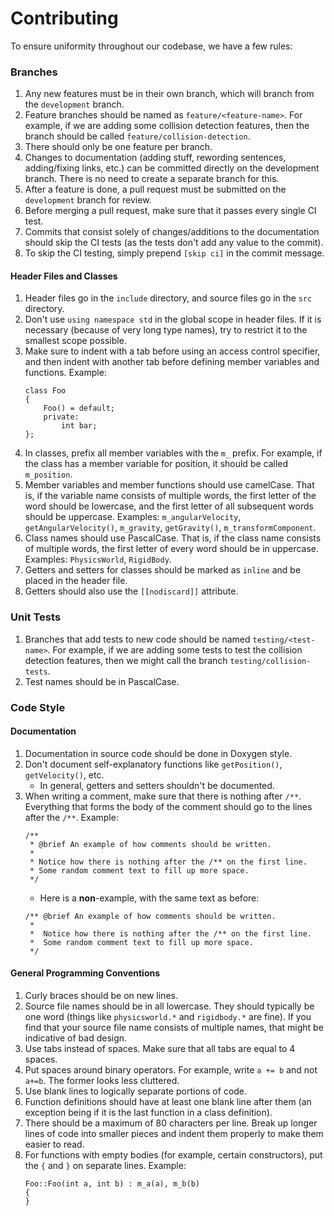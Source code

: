 # Contributing

To ensure uniformity throughout our codebase, we have a few rules:

### Branches
1. Any new features must be in their own branch, which will branch from the `development` branch.
2. Feature branches should be named as `feature/<feature-name>`. For example, if we are adding some collision detection features, then the branch should be called `feature/collision-detection`.
3. There should only be one feature per branch.
4. Changes to documentation (adding stuff, rewording sentences, adding/fixing links, etc.) can be committed directly on the development branch. There is no need to create a separate branch for this.
5. After a feature is done, a pull request must be submitted on the `development` branch for review.
6. Before merging a pull request, make sure that it passes every single CI test.
7. Commits that consist solely of changes/additions to the documentation should skip the CI tests (as the tests don't add any value to the commit).
8. To skip the CI testing, simply prepend `[skip ci]` in the commit message.

#### Header Files and Classes 
1. Header files go in the `include` directory, and source files go in the `src` directory.
2. Don't use `using namespace std` in the global scope in header files. If it is necessary (because of very long type names), try to restrict it to the smallest scope possible.
3. Make sure to indent with a tab before using an access control specifier, and then indent with another tab before defining member variables and functions. Example:
    ```
    class Foo
    {
    	Foo() = default;
    	private:
    		int bar;
    };
    ```
4. In classes, prefix all member variables with the `m_` prefix. For example, if the class has a member variable for position, it should be called `m_position`.
5. Member variables and member functions should use camelCase. That is, if the variable name consists of multiple words, the first letter of the word should be lowercase, and the first letter of all subsequent words should be uppercase. Examples: `m_angularVelocity`, `getAngularVelocity()`, `m_gravity`, `getGravity()`, `m_transformComponent`.
6. Class names should use PascalCase. That is, if the class name consists of multiple words, the first letter of every word should be in uppercase. Examples: `PhysicsWorld`, `RigidBody`. 
7. Getters and setters for classes should be marked as `inline` and be placed in the header file.
8. Getters should also use the `[[nodiscard]]` attribute.

### Unit Tests
1. Branches that add tests to new code should be named `testing/<test-name>`. For example, if we are adding some tests to test the collision detection features, then we might call the branch `testing/collision-tests`.
2. Test names should be in PascalCase.

### Code Style
#### Documentation
1. Documentation in source code should be done in Doxygen style.
2. Don't document self-explanatory functions like `getPosition()`, `getVelocity()`, etc.
    - In general, getters and setters shouldn't be documented.
3. When writing a comment, make sure that there is nothing after `/**`. Everything that forms the body of the comment should go to the lines after the `/**`. Example:
    ```
    /**
     * @brief An example of how comments should be written.
     *
     * Notice how there is nothing after the /** on the first line.
     * Some random comment text to fill up more space.
     */
    ```
    - Here is a **non**-example, with the same text as before:
    ```
    /** @brief An example of how comments should be written.
     *
     *  Notice how there is nothing after the /** on the first line.
     *  Some random comment text to fill up more space.
     */
    ```

#### General Programming Conventions
1. Curly braces should be on new lines.
2. Source file names should be in all lowercase. They should typically be one word (things like `physicsworld.*` and `rigidbody.*` are fine). If you find that your source file name consists of multiple names, that might be indicative of bad design.
3. Use tabs instead of spaces. Make sure that all tabs are equal to 4 spaces.
4. Put spaces around binary operators. For example, write `a += b` and not `a+=b`. The former looks less cluttered.
5. Use blank lines to logically separate portions of code.
6. Function definitions should have at least one blank line after them (an exception being if it is the last function in a class definition).
7. There should be a maximum of 80 characters per line. Break up longer lines of code into smaller pieces and indent them properly to make them easier to read.
8. For functions with empty bodies (for example, certain constructors), put the `{` and `}` on separate lines. Example:
    ```
    Foo::Foo(int a, int b) : m_a(a), m_b(b)
    {
    }
    ```
